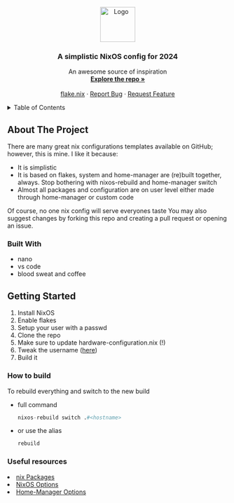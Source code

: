 

<!-- PROJECT LOGO -->
<br />
<div align="center">
  <a href="https://github.com/Ogglord/nix">
    <img src="images/logo.png" alt="Logo" width="80" height="80">
  </a>

  <h3 align="center">A simplistic NixOS config for 2024</h3>

  <p align="center">
    An awesome source of inspiration
    <br />
    <a href="https://github.com/Ogglord/nix/blob/main/"><strong>Explore the repo »</strong></a>
    <br />
    <br />
    <a href="https://github.com/Ogglord/nix/blob/main/flake.nix">flake.nix</a>
    ·
    <a href="https://github.com/Ogglord/nix/issues">Report Bug</a>
    ·
    <a href="https://github.com/Ogglord/nix/issues">Request Feature</a>
  </p>
</div>



<!-- TABLE OF CONTENTS -->
<details>
  <summary>Table of Contents</summary>
  <ol>
    <li>
      <a href="#about-the-project">About The Project</a>
      <ul>
        <li><a href="#built-with">Built With</a></li>
      </ul>
    </li>
    <li>
      <a href="#getting-started">Getting Started</a>
      <ul>
        <li><a href="#prerequisites">Prerequisites</a></li>
        <li><a href="#installation">Installation</a></li>
      </ul>
    </li>
    <li><a href="#usage">Usage</a></li>
    <li><a href="#roadmap">Todo</a></li>
    <li><a href="#license">License</a></li>
    <li><a href="#contact">Contact</a></li>
    <li><a href="#acknowledgments">Acknowledgments</a></li>
  </ol>
</details>



<!-- ABOUT THE PROJECT -->
## About The Project

There are many great nix configurations templates available on GitHub; however, this is mine.
I like it because:
* It is simplistic
* It is based on flakes, system and home-manager are (re)built together, always. Stop bothering with nixos-rebuild and home-manager switch
* Almost all packages and configuration are on user level either made through home-manager or custom code

Of course, no one nix config will serve everyones taste You may also suggest changes by forking this repo and creating a pull request or opening an issue. 

### Built With

 * nano
 * vs code
 * blood sweat and coffee

<!-- GETTING STARTED -->
## Getting Started

1. Install NixOS
2. Enable flakes
3. Setup your user with a passwd
4. Clone the repo
5. Make sure to update hardware-configuration.nix (!)
6. Tweak the username (<a href="https://github.com/Ogglord/nix/blob/main/nixos/configuration.nix">here</a>)
7. Build it

### How to build

To rebuild everything and switch to the new build
* full command
  ```nix
  nixos-rebuild switch .#<hostname>
  ```
* or use the alias
  ```bash
  rebuild
  ```

### Useful resources

<li><a href="https://search.nixos.org/packages?">nix Packages</a></li>
<li><a href="https://search.nixos.org/options?">NixOS Options</a></li>
<li><a href="https://nix-community.github.io/home-manager/options.xhtml">Home-Manager Options</a></li>
